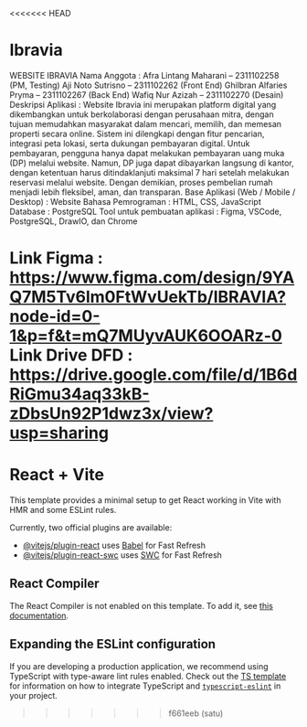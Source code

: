 <<<<<<< HEAD
# Ibravia
WEBSITE IBRAVIA
Nama Anggota : Afra Lintang Maharani – 2311102258 (PM, Testing) 
               Aji Noto Sutrisno – 2311102262 (Front End) 
               Ghilbran Alfaries Pryma – 2311102267 (Back End) 
               Wafiq Nur Azizah – 2311102270 (Desain) 
Deskripsi Aplikasi : 
                Website Ibravia ini merupakan platform digital yang dikembangkan untuk 
                berkolaborasi dengan perusahaan mitra, dengan tujuan memudahkan 
                masyarakat dalam mencari, memilih, dan memesan properti secara online. 
                Sistem ini dilengkapi dengan fitur pencarian, integrasi peta lokasi, serta 
                dukungan pembayaran digital. Untuk pembayaran, pengguna hanya dapat 
                melakukan pembayaran uang muka (DP) melalui website. Namun, DP juga 
                dapat dibayarkan langsung di kantor, dengan ketentuan harus ditindaklanjuti 
                maksimal 7 hari setelah melakukan reservasi melalui website. Dengan 
                demikian, proses pembelian rumah menjadi lebih fleksibel, 
                aman, dan transparan.
Base Aplikasi (Web / Mobile / Desktop) : Website 
Bahasa Pemrograman : HTML, CSS, JavaScript 
Database : PostgreSQL 
Tool untuk pembuatan aplikasi : Figma, VSCode, PostgreSQL, DrawIO, dan Chrome

Link Figma : https://www.figma.com/design/9YAQ7M5Tv6lm0FtWvUekTb/IBRAVIA?node-id=0-1&p=f&t=mQ7MUyvAUK6OOARz-0
Link Drive DFD : https://drive.google.com/file/d/1B6dRiGmu34aq33kB-zDbsUn92P1dwz3x/view?usp=sharing
=======
# React + Vite

This template provides a minimal setup to get React working in Vite with HMR and some ESLint rules.

Currently, two official plugins are available:

- [@vitejs/plugin-react](https://github.com/vitejs/vite-plugin-react/blob/main/packages/plugin-react) uses [Babel](https://babeljs.io/) for Fast Refresh
- [@vitejs/plugin-react-swc](https://github.com/vitejs/vite-plugin-react/blob/main/packages/plugin-react-swc) uses [SWC](https://swc.rs/) for Fast Refresh

## React Compiler

The React Compiler is not enabled on this template. To add it, see [this documentation](https://react.dev/learn/react-compiler/installation).

## Expanding the ESLint configuration

If you are developing a production application, we recommend using TypeScript with type-aware lint rules enabled. Check out the [TS template](https://github.com/vitejs/vite/tree/main/packages/create-vite/template-react-ts) for information on how to integrate TypeScript and [`typescript-eslint`](https://typescript-eslint.io) in your project.
>>>>>>> f661eeb (satu)
